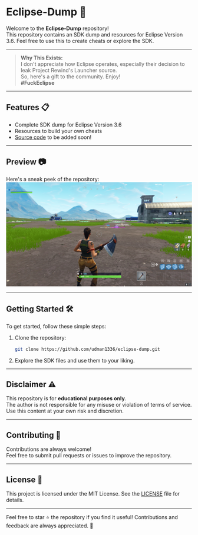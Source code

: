 
# Eclipse-Dump 🚀

Welcome to the **Eclipse-Dump** repository!  
This repository contains an SDK dump and resources for Eclipse Version 3.6. Feel free to use this to create cheats or explore the SDK.

---

> **Why This Exists:**  
> I don't appreciate how Eclipse operates, especially their decision to leak Project Rewind's Launcher source.  
> So, here's a gift to the community. Enjoy!  
> **#FuckEclipse**

---

## Features 📋
- Complete SDK dump for Eclipse Version 3.6
- Resources to build your own cheats
- [Source code](#) to be added soon!

---

## Preview 📷

Here's a sneak peek of the repository:  
![Screenshot](./Screenshot%202025-01-01%20213810.png)

---

## Getting Started 🛠️

To get started, follow these simple steps:

1. Clone the repository:
   ```bash
   git clone https://github.com/udman1336/eclipse-dump.git
   ```
2. Explore the SDK files and use them to your liking.

---

## Disclaimer ⚠️

This repository is for **educational purposes only**.  
The author is not responsible for any misuse or violation of terms of service.  
Use this content at your own risk and discretion.

---

## Contributing 🤝

Contributions are always welcome!  
Feel free to submit pull requests or issues to improve the repository.

---

## License 📄

This project is licensed under the MIT License. See the [LICENSE](LICENSE) file for details.

---

Feel free to star ⭐ the repository if you find it useful! Contributions and feedback are always appreciated. 🙌
